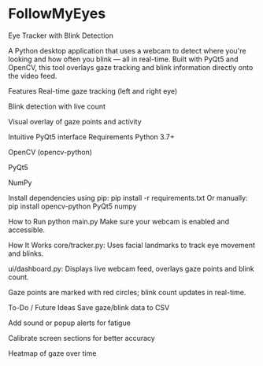 # FollowMyEyes
Eye Tracker with Blink Detection

A Python desktop application that uses a webcam to detect where you're looking and how often you blink — all in real-time. Built with PyQt5 and OpenCV, this tool overlays gaze tracking and blink information directly onto the video feed.

Features
Real-time gaze tracking (left and right eye)

Blink detection with live count

Visual overlay of gaze points and activity

Intuitive PyQt5 interface
Requirements
Python 3.7+

OpenCV (opencv-python)

PyQt5

NumPy

Install dependencies using pip:
pip install -r requirements.txt
Or manually:
pip install opencv-python PyQt5 numpy

How to Run
python main.py
Make sure your webcam is enabled and accessible.

How It Works
core/tracker.py: Uses facial landmarks to track eye movement and blinks.

ui/dashboard.py: Displays live webcam feed, overlays gaze points and blink count.

Gaze points are marked with red circles; blink count updates in real-time.

To-Do / Future Ideas
Save gaze/blink data to CSV

Add sound or popup alerts for fatigue

Calibrate screen sections for better accuracy

Heatmap of gaze over time



